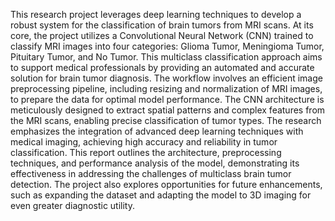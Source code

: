This research project leverages deep learning techniques to develop a robust system for the classification of brain tumors from MRI scans. At its core, the project utilizes a Convolutional Neural Network (CNN) trained to classify MRI images into four categories: Glioma Tumor, Meningioma Tumor, Pituitary Tumor, and No Tumor. This multiclass classification approach aims to support medical professionals by providing an automated and accurate solution for brain tumor diagnosis.
The workflow involves an efficient image preprocessing pipeline, including resizing and normalization of MRI images, to prepare the data for optimal model performance. The CNN architecture is meticulously designed to extract spatial patterns and complex features from the MRI scans, enabling precise classification of tumor types.
The research emphasizes the integration of advanced deep learning techniques with medical imaging, achieving high accuracy and reliability in tumor classification. This report outlines the architecture, preprocessing techniques, and performance analysis of the model, demonstrating its effectiveness in addressing the challenges of multiclass brain tumor detection. The project also explores opportunities for future enhancements, such as expanding the dataset and adapting the model to 3D imaging for even greater diagnostic utility.
